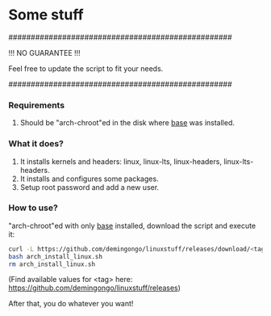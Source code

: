 # Some stuff

##################################################

!!! NO GUARANTEE !!!

Feel free to update the script to fit your needs.

##################################################

### Requirements

1. Should be "arch-chroot"ed in the disk where [base](https://archlinux.org/packages/core/any/base/) was installed.

### What it does?

1. It installs kernels and headers: linux, linux-lts, linux-headers, linux-lts-headers.
2. It installs and configures some packages.
3. Setup root password and add a new user. 

### How to use?

"arch-chroot"ed with only [base](https://archlinux.org/packages/core/any/base/) installed, download the script and execute it:
```sh
curl -L https://github.com/demingongo/linuxstuff/releases/download/<tag>/arch_install_linux.sh --output arch_install_linux.sh
bash arch_install_linux.sh
rm arch_install_linux.sh
```
(Find available values for \<tag\> here: https://github.com/demingongo/linuxstuff/releases)

After that, you do whatever you want!
